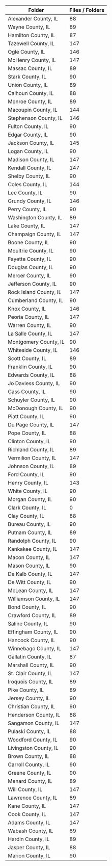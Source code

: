 | Folder                 |   Files / Folders |
|------------------------|-------------------|
| Alexander County, IL   |                88 |
| Wayne County, IL       |                89 |
| Hamilton County, IL    |                87 |
| Tazewell County, IL    |               147 |
| Ogle County, IL        |               146 |
| McHenry County, IL     |               147 |
| Massac County, IL      |                89 |
| Stark County, IL       |                90 |
| Union County, IL       |                89 |
| Calhoun County, IL     |                88 |
| Monroe County, IL      |                89 |
| Macoupin County, IL    |               144 |
| Stephenson County, IL  |               146 |
| Fulton County, IL      |                90 |
| Edgar County, IL       |                90 |
| Jackson County, IL     |               145 |
| Logan County, IL       |                90 |
| Madison County, IL     |               147 |
| Kendall County, IL     |               147 |
| Shelby County, IL      |                90 |
| Coles County, IL       |               144 |
| Lee County, IL         |                90 |
| Grundy County, IL      |               146 |
| Perry County, IL       |                90 |
| Washington County, IL  |                89 |
| Lake County, IL        |               147 |
| Champaign County, IL   |               147 |
| Boone County, IL       |                90 |
| Moultrie County, IL    |                90 |
| Fayette County, IL     |                90 |
| Douglas County, IL     |                90 |
| Mercer County, IL      |                90 |
| Jefferson County, IL   |                90 |
| Rock Island County, IL |               147 |
| Cumberland County, IL  |                90 |
| Knox County, IL        |               146 |
| Peoria County, IL      |               147 |
| Warren County, IL      |                90 |
| La Salle County, IL    |               147 |
| Montgomery County, IL  |                90 |
| Whiteside County, IL   |               146 |
| Scott County, IL       |                89 |
| Franklin County, IL    |                90 |
| Edwards County, IL     |                88 |
| Jo Daviess County, IL  |                90 |
| Cass County, IL        |                90 |
| Schuyler County, IL    |                90 |
| McDonough County, IL   |                90 |
| Piatt County, IL       |                90 |
| Du Page County, IL     |               147 |
| Pope County, IL        |                88 |
| Clinton County, IL     |                90 |
| Richland County, IL    |                89 |
| Vermilion County, IL   |               147 |
| Johnson County, IL     |                89 |
| Ford County, IL        |                90 |
| Henry County, IL       |               143 |
| White County, IL       |                90 |
| Morgan County, IL      |                90 |
| Clark County, IL       |                 0 |
| Clay County, IL        |                88 |
| Bureau County, IL      |                90 |
| Putnam County, IL      |                89 |
| Randolph County, IL    |                90 |
| Kankakee County, IL    |               147 |
| Macon County, IL       |               147 |
| Mason County, IL       |                90 |
| De Kalb County, IL     |               147 |
| De Witt County, IL     |                90 |
| McLean County, IL      |               147 |
| Williamson County, IL  |               147 |
| Bond County, IL        |                90 |
| Crawford County, IL    |                89 |
| Saline County, IL      |                90 |
| Effingham County, IL   |                90 |
| Hancock County, IL     |                90 |
| Winnebago County, IL   |               147 |
| Gallatin County, IL    |                87 |
| Marshall County, IL    |                90 |
| St. Clair County, IL   |               147 |
| Iroquois County, IL    |                89 |
| Pike County, IL        |                89 |
| Jersey County, IL      |                90 |
| Christian County, IL   |                90 |
| Henderson County, IL   |                88 |
| Sangamon County, IL    |               147 |
| Pulaski County, IL     |                88 |
| Woodford County, IL    |                90 |
| Livingston County, IL  |                90 |
| Brown County, IL       |                88 |
| Carroll County, IL     |                90 |
| Greene County, IL      |                90 |
| Menard County, IL      |                89 |
| Will County, IL        |               147 |
| Lawrence County, IL    |                89 |
| Kane County, IL        |               147 |
| Cook County, IL        |               147 |
| Adams County, IL       |               147 |
| Wabash County, IL      |                89 |
| Hardin County, IL      |                89 |
| Jasper County, IL      |                88 |
| Marion County, IL      |                90 |